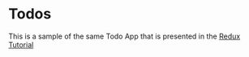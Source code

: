 # Todos

This is a sample of the same Todo App that is presented in the [Redux Tutorial](http://redux.js.org/docs/basics/index.html)